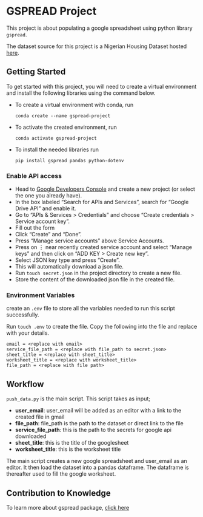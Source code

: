 # GSPREAD Project

This project is about populating a google spreadsheet using python library `gspread`.

The dataset source for this project is a Nigerian Housing Dataset hosted [here](https://github.com/GbotemiB/MLOps_zoomcamp/raw/main/data/Housing_dataset_train.csv). 

## Getting Started
To get started with this project,
you will need to create a virtual environment and install the following libraries using the command below.

- To create a virtual environment with conda, run 
    ```
    conda create --name gspread-project
    ```
- To activate the created environment, run 
    ```
    conda activate gspread-project
    ```
- To install the needed libraries run 
    ```
    pip install gspread pandas python-dotenv
    ```

### Enable API access

- Head to [Google Developers Console](https://console.developers.google.com/) and create a new project (or select the one you already have).
- In the box labeled “Search for APIs and Services”, search for “Google Drive API” and enable it.
- Go to “APIs & Services > Credentials” and choose “Create credentials > Service account key”.
- Fill out the form
- Click “Create” and “Done”.
- Press “Manage service accounts” above Service Accounts.
- Press on ⋮ near recently created service account and select “Manage keys” and then click on “ADD KEY > Create new key”.
- Select JSON key type and press “Create”.
- This will automatically download a json file. 
- Run `touch secret.json` in the project directory to create a new file. 
- Store the content of the downloaded json file in the created file.

### Environment Variables
create an `.env` file to store all the variables needed to run this script successfully.

Run `touch .env` to create the file.
Copy the following into the file and replace with your details.
```
email = <replace with email>
service_file_path = <replace with file_path to secret.json>
sheet_title = <replace with sheet_title>
worksheet_title = <replace with worksheet_title>
file_path = <replace with file path>
```

## Workflow

`push_data.py` is the main script. This script takes as input;
- **user_email**: user_email will be added as an editor with a link to the created file in gmail
- **file_path**: file_path is the path to the dataset or direct link to the file
- **service_file_path**: this is the path to the secrets for google api downloaded
- **sheet_title**: this is the title of the googlesheet
- **worksheet_title**: this is the worksheet title

The main script creates a new google spreadsheet and user_email as an editor. It then load the dataset into a pandas dataframe. The dataframe is thereafter used to fill the google worksheet.

## Contribution to Knowledge
To learn more about gspread package, [click here](https://docs.gspread.org/en/v5.10.0/index.html)